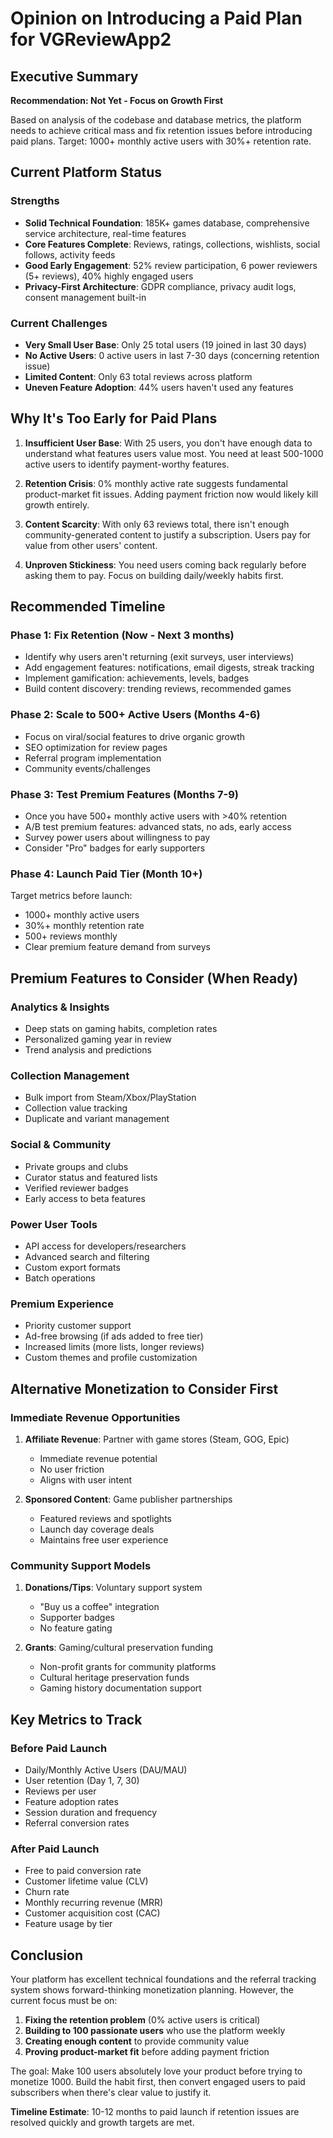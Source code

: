 # Opinion on Introducing a Paid Plan for VGReviewApp2

## Executive Summary
**Recommendation: Not Yet - Focus on Growth First**

Based on analysis of the codebase and database metrics, the platform needs to achieve critical mass and fix retention issues before introducing paid plans. Target: 1000+ monthly active users with 30%+ retention rate.

## Current Platform Status

### Strengths
- **Solid Technical Foundation**: 185K+ games database, comprehensive service architecture, real-time features
- **Core Features Complete**: Reviews, ratings, collections, wishlists, social follows, activity feeds
- **Good Early Engagement**: 52% review participation, 6 power reviewers (5+ reviews), 40% highly engaged users
- **Privacy-First Architecture**: GDPR compliance, privacy audit logs, consent management built-in

### Current Challenges
- **Very Small User Base**: Only 25 total users (19 joined in last 30 days)
- **No Active Users**: 0 active users in last 7-30 days (concerning retention issue)
- **Limited Content**: Only 63 total reviews across platform
- **Uneven Feature Adoption**: 44% users haven't used any features

## Why It's Too Early for Paid Plans

1. **Insufficient User Base**: With 25 users, you don't have enough data to understand what features users value most. You need at least 500-1000 active users to identify payment-worthy features.

2. **Retention Crisis**: 0% monthly active rate suggests fundamental product-market fit issues. Adding payment friction now would likely kill growth entirely.

3. **Content Scarcity**: With only 63 reviews total, there isn't enough community-generated content to justify a subscription. Users pay for value from other users' content.

4. **Unproven Stickiness**: You need users coming back regularly before asking them to pay. Focus on building daily/weekly habits first.

## Recommended Timeline

### Phase 1: Fix Retention (Now - Next 3 months)
- Identify why users aren't returning (exit surveys, user interviews)
- Add engagement features: notifications, email digests, streak tracking
- Implement gamification: achievements, levels, badges
- Build content discovery: trending reviews, recommended games

### Phase 2: Scale to 500+ Active Users (Months 4-6)
- Focus on viral/social features to drive organic growth
- SEO optimization for review pages
- Referral program implementation
- Community events/challenges

### Phase 3: Test Premium Features (Months 7-9)
- Once you have 500+ monthly active users with >40% retention
- A/B test premium features: advanced stats, no ads, early access
- Survey power users about willingness to pay
- Consider "Pro" badges for early supporters

### Phase 4: Launch Paid Tier (Month 10+)
Target metrics before launch:
- 1000+ monthly active users
- 30%+ monthly retention rate
- 500+ reviews monthly
- Clear premium feature demand from surveys

## Premium Features to Consider (When Ready)

### Analytics & Insights
- Deep stats on gaming habits, completion rates
- Personalized gaming year in review
- Trend analysis and predictions

### Collection Management
- Bulk import from Steam/Xbox/PlayStation
- Collection value tracking
- Duplicate and variant management

### Social & Community
- Private groups and clubs
- Curator status and featured lists
- Verified reviewer badges
- Early access to beta features

### Power User Tools
- API access for developers/researchers
- Advanced search and filtering
- Custom export formats
- Batch operations

### Premium Experience
- Priority customer support
- Ad-free browsing (if ads added to free tier)
- Increased limits (more lists, longer reviews)
- Custom themes and profile customization

## Alternative Monetization to Consider First

### Immediate Revenue Opportunities
1. **Affiliate Revenue**: Partner with game stores (Steam, GOG, Epic)
   - Immediate revenue potential
   - No user friction
   - Aligns with user intent

2. **Sponsored Content**: Game publisher partnerships
   - Featured reviews and spotlights
   - Launch day coverage deals
   - Maintains free user experience

### Community Support Models
1. **Donations/Tips**: Voluntary support system
   - "Buy us a coffee" integration
   - Supporter badges
   - No feature gating

2. **Grants**: Gaming/cultural preservation funding
   - Non-profit grants for community platforms
   - Cultural heritage preservation funds
   - Gaming history documentation support

## Key Metrics to Track

### Before Paid Launch
- Daily/Monthly Active Users (DAU/MAU)
- User retention (Day 1, 7, 30)
- Reviews per user
- Feature adoption rates
- Session duration and frequency
- Referral conversion rates

### After Paid Launch
- Free to paid conversion rate
- Customer lifetime value (CLV)
- Churn rate
- Monthly recurring revenue (MRR)
- Customer acquisition cost (CAC)
- Feature usage by tier

## Conclusion

Your platform has excellent technical foundations and the referral tracking system shows forward-thinking monetization planning. However, the current focus must be on:

1. **Fixing the retention problem** (0% active users is critical)
2. **Building to 100 passionate users** who use the platform weekly
3. **Creating enough content** to provide community value
4. **Proving product-market fit** before adding payment friction

The goal: Make 100 users absolutely love your product before trying to monetize 1000. Build the habit first, then convert engaged users to paid subscribers when there's clear value to justify it.

**Timeline Estimate**: 10-12 months to paid launch if retention issues are resolved quickly and growth targets are met.